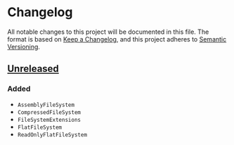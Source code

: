 ﻿# Changelog

All notable changes to this project will be documented in this file. The format
is based on [Keep a Changelog](https://keepachangelog.com/en/1.0.0/), and this
project adheres to [Semantic Versioning](https://semver.org/spec/v2.0.0.html).

## [Unreleased]

### Added

- `AssemblyFileSystem`
- `CompressedFileSystem`
- `FileSystemExtensions`
- `FlatFileSystem`
- `ReadOnlyFlatFileSystem`

[Unreleased]: https://github.com/shmuelie/Shmuelie.MonoRepo
